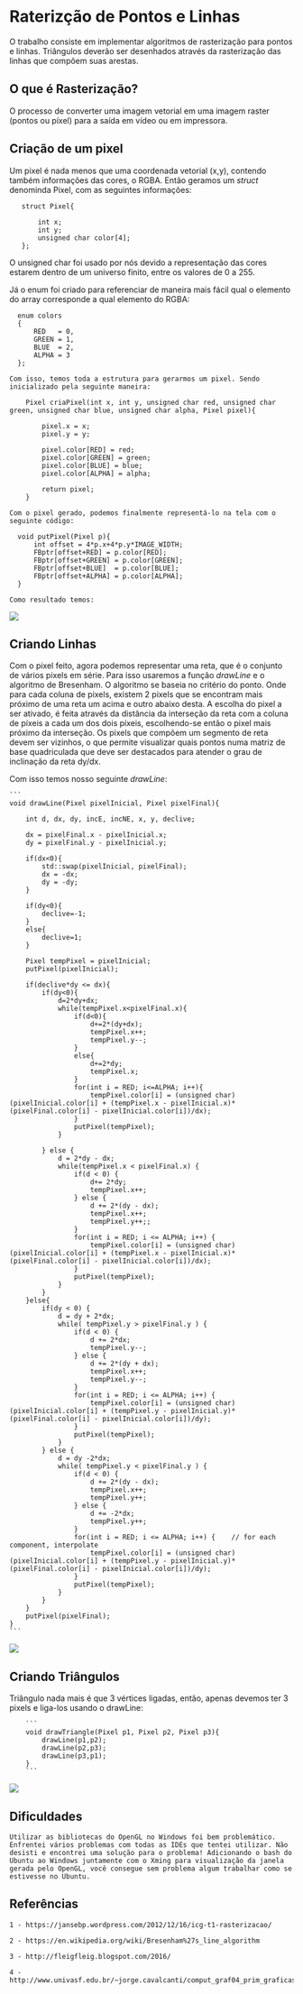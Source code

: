 # Raterizção de Pontos e Linhas
O trabalho consiste em implementar algoritmos de rasterização para pontos e linhas. Triângulos deverão ser desenhados através da
rasterização das linhas que compõem suas arestas.
  
## O que é Rasterização?
O processo de converter uma imagem vetorial em uma imagem raster (pontos ou píxel) para a saída em vídeo ou em impressora.
    
## Criação de um pixel
Um pixel é nada menos que uma coordenada vetorial (x,y), contendo também informações das cores, o RGBA. Então geramos um *struct*
denominda Pixel, com as seguintes informações:
 
 ```
	struct Pixel{

		int x;
		int y;
		unsigned char color[4];
	};
  ```
O unsigned char foi usado por nós devido a representação das cores estarem dentro de um universo finito, entre os valores de 0
a 255.
  
Já o enum foi criado para referenciar de maneira mais fácil qual o elemento do array corresponde a qual elemento do RGBA:
	
  ```
	enum colors
	{
		RED   = 0,
		GREEN = 1,
		BLUE  = 2,
		ALPHA = 3
	};
  ```
  
	Com isso, temos toda a estrutura para gerarmos um pixel. Sendo inicializado pela seguinte maneira:
	
```
	Pixel criaPixel(int x, int y, unsigned char red, unsigned char green, unsigned char blue, unsigned char alpha, Pixel pixel){

		pixel.x = x;
		pixel.y = y;

		pixel.color[RED] = red;
		pixel.color[GREEN] = green;
		pixel.color[BLUE] = blue;
		pixel.color[ALPHA] = alpha;

		return pixel;
	}
  ```
  
	Com o pixel gerado, podemos finalmente representá-lo na tela com o seguinte código:
  ```
	void putPixel(Pixel p){
		int offset = 4*p.x+4*p.y*IMAGE_WIDTH;  
		FBptr[offset+RED] = p.color[RED];
		FBptr[offset+GREEN] = p.color[GREEN];
		FBptr[offset+BLUE]  = p.color[BLUE];
		FBptr[offset+ALPHA] = p.color[ALPHA];	
	}
  ```
  
	Como resultado temos:
  
  ![](Screenshots/foto_pixels.png)
  
## Criando Linhas
Com o pixel feito, agora podemos representar uma reta, que é o conjunto de vários pixels em série. Para isso usaremos 
a função *drawLine* e o algoritmo de Bresenham.
O algoritmo se baseia no critério do ponto. Onde para cada coluna de pixels, existem 2 pixels que se encontram mais próximo de uma reta
um acima e outro abaixo desta. A escolha do pixel a ser ativado, é feita através da distância da interseção da reta com a coluna de
píxeis a cada um dos dois píxeis, escolhendo-se então o pixel mais próximo da interseção. Os pixels que compõem um segmento de reta
devem ser vizinhos, o que permite visualizar quais pontos numa matriz de base quadriculada que deve ser destacados para atender o grau
de inclinação da reta dy/dx.

Com isso temos nosso seguinte *drawLine*:
	
	```
	void drawLine(Pixel pixelInicial, Pixel pixelFinal){

		int d, dx, dy, incE, incNE, x, y, declive;

		dx = pixelFinal.x - pixelInicial.x;
		dy = pixelFinal.y - pixelInicial.y;

		if(dx<0){
			std::swap(pixelInicial, pixelFinal);
			dx = -dx;
			dy = -dy;
		}

		if(dy<0){
			declive=-1;
		}
		else{
			declive=1;
		}

		Pixel tempPixel = pixelInicial;
		putPixel(pixelInicial);

		if(declive*dy <= dx){
			if(dy<0){
				d=2*dy+dx;
				while(tempPixel.x<pixelFinal.x){
					if(d<0){
						d+=2*(dy+dx);
						tempPixel.x++;
						tempPixel.y--;
					}
					else{
						d+=2*dy;
						tempPixel.x;
					}
					for(int i = RED; i<=ALPHA; i++){
						tempPixel.color[i] = (unsigned char)(pixelInicial.color[i] + (tempPixel.x - pixelInicial.x)*(pixelFinal.color[i] - pixelInicial.color[i])/dx);
					}
					putPixel(tempPixel);
				}
		
			} else {
				d = 2*dy - dx;            
				while(tempPixel.x < pixelFinal.x) { 
					if(d < 0) {                 
						d+= 2*dy;
						tempPixel.x++;
					} else {                    
						d += 2*(dy - dx);
						tempPixel.x++;
						tempPixel.y++;;
					}
					for(int i = RED; i <= ALPHA; i++) {
						tempPixel.color[i] = (unsigned char)(pixelInicial.color[i] + (tempPixel.x - pixelInicial.x)*(pixelFinal.color[i] - pixelInicial.color[i])/dx);
					}
					putPixel(tempPixel);
				}
			}
		}else{
			if(dy < 0) {
				d = dy + 2*dx;
				while( tempPixel.y > pixelFinal.y ) {     
					if(d < 0) {                
						d += 2*dx;
						tempPixel.y--;
					} else {
						d += 2*(dy + dx);
						tempPixel.x++;
						tempPixel.y--;
					}
					for(int i = RED; i <= ALPHA; i++) {   
						tempPixel.color[i] = (unsigned char)(pixelInicial.color[i] + (tempPixel.y - pixelInicial.y)*(pixelFinal.color[i] - pixelInicial.color[i])/dy);
					}
					putPixel(tempPixel);
				}
			} else {
				d = dy -2*dx;
				while( tempPixel.y < pixelFinal.y ) {
					if(d < 0) { 
						d += 2*(dy - dx);
						tempPixel.x++;
						tempPixel.y++;
					} else {
						d += -2*dx;
						tempPixel.y++;
					}
					for(int i = RED; i <= ALPHA; i++) {    // for each component, interpolate
						tempPixel.color[i] = (unsigned char)(pixelInicial.color[i] + (tempPixel.y - pixelInicial.y)*(pixelFinal.color[i] - pixelInicial.color[i])/dy);
					}
					putPixel(tempPixel);
				}
			}
		}
		putPixel(pixelFinal);
	}
	```
		
![](Screenshots/foto_drawLine.png)
	
## Criando Triângulos
Triângulo nada mais é que 3 vértices ligadas, então, apenas devemos ter 3 pixels e liga-los usando o drawLine:
		
		```
		void drawTriangle(Pixel p1, Pixel p2, Pixel p3){
			drawLine(p1,p2);
			drawLine(p2,p3);
			drawLine(p3,p1);
		}
		```
		
![](Screenshots/foto_triangulo.png)


## Dificuldades
	Utilizar as bibliotecas do OpenGL no Windows foi bem problemático. Enfrentei vários problemas com todas as IDEs que tentei utilizar. Não desisti e encontrei uma solução para o problema! Adicionando o bash do Ubuntu ao Windows juntamente com o Xming para visualização da janela gerada pelo OpenGL, você consegue sem problema algum trabalhar como se estivesse no Ubuntu.

		
## Referências
	1 - https://jansebp.wordpress.com/2012/12/16/icg-t1-rasterizacao/

	2 - https://en.wikipedia.org/wiki/Bresenham%27s_line_algorithm

	3 - http://fleigfleig.blogspot.com/2016/

	4 - http://www.univasf.edu.br/~jorge.cavalcanti/comput_graf04_prim_graficas2.pdf
